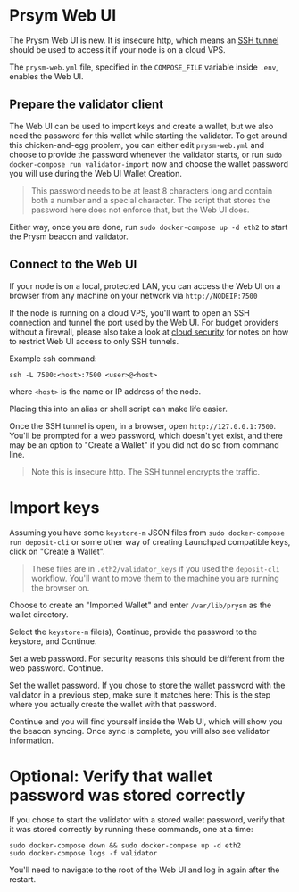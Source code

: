 # Prsym Web UI

The Prysm Web UI is new. It is insecure http, which means an [SSH tunnel](https://www.howtogeek.com/168145/how-to-use-ssh-tunneling/)
should be used to access it if your node is on a cloud VPS.

The `prysm-web.yml` file, specified in the `COMPOSE_FILE` variable inside `.env`, enables the Web UI.

## Prepare the validator client

The Web UI can be used to import keys and create a wallet, but we also need the password for this
wallet while starting the validator. To get around this chicken-and-egg problem, you can either
edit `prysm-web.yml` and choose to provide the password whenever the validator starts, or run
`sudo docker-compose run validator-import` now and choose the wallet password you will use during
the Web UI Wallet Creation.

> This password needs to be at least 8 characters long and contain both a number and a special
> character. The script that stores the password here does not enforce that, but the Web UI does.

Either way, once you are done, run `sudo docker-compose up -d eth2` to start the Prysm beacon
and validator.

## Connect to the Web UI

If your node is on a local, protected LAN, you can access the Web UI on a browser from
any machine on your network via `http://NODEIP:7500`

If the node is running on a cloud VPS, you'll want to open an SSH connection and tunnel the port
used by the Web UI. For budget providers without a firewall, please also take a look at
[cloud security](CLOUD.md) for notes on how to restrict Web UI access to only SSH tunnels.

Example ssh command:
```
ssh -L 7500:<host>:7500 <user>@<host>
```

where `<host>` is the name or IP address of the node.

Placing this into an alias or shell script can make life easier.

Once the SSH tunnel is open, in a browser, open `http://127.0.0.1:7500`. You'll be prompted for a web password,
which doesn't yet exist, and there may be an option to "Create a Wallet" if you did not do so from
command line.

> Note this is insecure http. The SSH tunnel encrypts the traffic.

# Import keys

Assuming you have some `keystore-m` JSON files from `sudo docker-compose run deposit-cli` or some other way
of creating Launchpad compatible keys, click on "Create a Wallet".

> These files are in `.eth2/validator_keys` if you used the `deposit-cli` workflow. You'll want to
> move them to the machine you are running the browser on.

Choose to create an "Imported Wallet" and enter `/var/lib/prysm` as the wallet directory.

Select the `keystore-m` file(s), Continue, provide the password to the keystore, and Continue.

Set a web password. For security reasons this should be different from the web password. Continue.

Set the wallet password.  If you chose to store the wallet password with the validator in a previous step,
make sure it matches here: This is the step where you actually create the wallet with that password.

Continue and you will find yourself inside the Web UI, which will show you the beacon syncing. Once sync is
complete, you will also see validator information.

# Optional: Verify that wallet password was stored correctly

If you chose to start the validator with a stored wallet password, verify that it was stored
correctly by running these commands, one at a time:

```
sudo docker-compose down && sudo docker-compose up -d eth2
sudo docker-compose logs -f validator
```

You'll need to navigate to the root of the Web UI and log in again after the restart.
